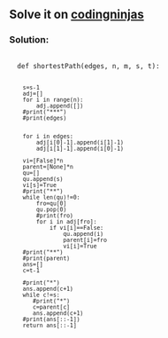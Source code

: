 <h2>Solve it on <a href="https://www.codingninjas.com/studio/problems/shortest-path-in-an-unweighted-graph_981297?leftPanelTab=0&utm_source=youtube&utm_medium=affiliate&utm_campaign=Lovebabbar&leftPanelTabValue=PROBLEM">codingninjas</a></h2>
<h3>Solution:</h3>
<code>
  def shortestPath(edges, n, m, s, t):
  
        s=s-1
        adj=[]
        for i in range(n):
            adj.append([])
        #print("***")
        #print(edges)
        
        
        for i in edges:
            adj[i[0]-1].append(i[1]-1)
            adj[i[1]-1].append(i[0]-1)
        
        vi=[False]*n
        parent=[None]*n
        qu=[]
        qu.append(s)
        vi[s]=True
        #print("**")
        while len(qu)!=0:
            fro=qu[0]
            qu.pop(0)
            #print(fro)
            for i in adj[fro]:
                if vi[i]==False:
                    qu.append(i)
                    parent[i]=fro
                    vi[i]=True
        #print("**")
        #print(parent)
        ans=[]
        c=t-1
        
        #print("*")
        ans.append(c+1)
        while c!=s:
           #print("*")
           c=parent[c]
           ans.append(c+1)
        #print(ans[::-1])
        return ans[::-1]
</code>
